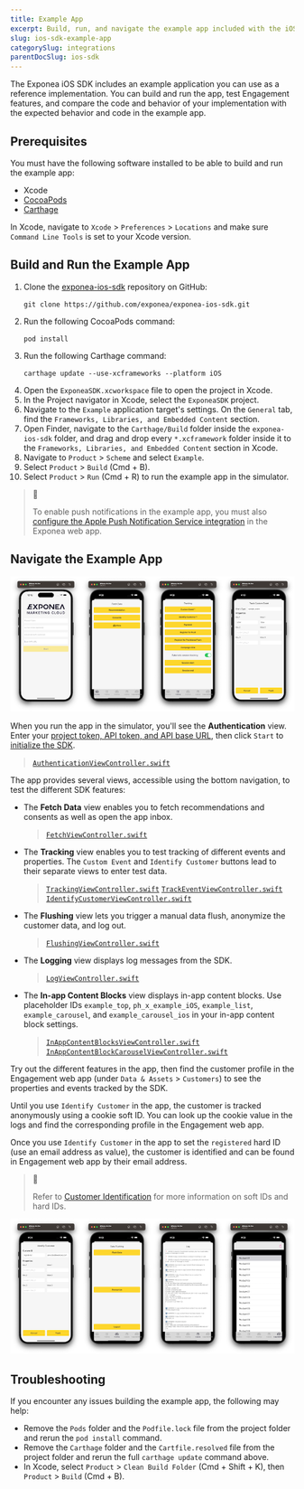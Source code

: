 ```yaml
---
title: Example App
excerpt: Build, run, and navigate the example app included with the iOS SDK
slug: ios-sdk-example-app
categorySlug: integrations
parentDocSlug: ios-sdk
---
```


The Exponea iOS SDK includes an example application you can use as a reference implementation. You can build and run the app, test Engagement features, and compare the code and behavior of your implementation with the expected behavior and code in the example app.

## Prerequisites

You must have the following software installed to be able to build and run the example app:

- Xcode
- [CocoaPods](https://cocoapods.org/)
- [Carthage](https://github.com/Carthage/Carthage)

In Xcode, navigate to `Xcode` > `Preferences` > `Locations` and make sure `Command Line Tools` is set to your Xcode version.

## Build and Run the Example App

1. Clone the [exponea-ios-sdk](https://github.com/exponea/exponea-ios-sdk) repository on GitHub:
   ```shell
   git clone https://github.com/exponea/exponea-ios-sdk.git
   ```
2. Run the following CocoaPods command:
   ```shell
   pod install
   ```
3. Run the following Carthage command:
   ```shell
   carthage update --use-xcframeworks --platform iOS
   ```
4. Open the `ExponeaSDK.xcworkspace` file to open the project in Xcode.
5. In the Project navigator in Xcode, select the `ExponeaSDK` project.
6. Navigate to the `Example` application target's settings. On the `General` tab, find the `Frameworks, Libraries, and Embedded Content` section.
7. Open Finder, navigate to the `Carthage/Build` folder inside the `exponea-ios-sdk` folder, and drag and drop every `*.xcframework` folder inside it to the `Frameworks, Libraries, and Embedded Content` section in Xcode.
8. Navigate to `Product` > `Scheme` and select `Example`.
9. Select `Product` > `Build` (Cmd + B).
10. Select `Product` > `Run` (Cmd + R) to run the example app in the simulator.

> 📘
>
> To enable push notifications in the example app, you must also [configure the Apple Push Notification Service integration](https://documentation.bloomreach.com/engagement/docs/ios-sdk-configure-apns) in the Exponea web app.

## Navigate the Example App

![Example app screens: configuration, fetch, track, track event](https://raw.githubusercontent.com/exponea/exponea-ios-sdk/main/Documentation/images/sample-app-1.png)

When you run the app in the simulator, you'll see the **Authentication** view. Enter your [project token, API token, and API base URL](https://documentation.bloomreach.com/engagement/docs/mobile-sdks-api-access-management), then click `Start` to [initialize the SDK](https://documentation.bloomreach.com/engagement/docs/ios-sdk-setup#initialize-the-sdk).
> [`AuthenticationViewController.swift`](https://github.com/exponea/exponea-ios-sdk/blob/main/ExponeaSDK/Example/Views/AuthenticationViewController.swift)

The app provides several views, accessible using the bottom navigation, to test the different SDK features:

- The **Fetch Data** view enables you to fetch recommendations and consents as well as open the app inbox.
  > [`FetchViewController.swift`](https://github.com/exponea/exponea-ios-sdk/blob/main/ExponeaSDK/Example/Views/Fetching/FetchViewController.swift)

- The **Tracking** view enables you to test tracking of different events and properties. The `Custom Event` and `Identify Customer` buttons lead to their separate views to enter test data.
  > [`TrackingViewController.swift`](https://github.com/exponea/exponea-ios-sdk/blob/main/ExponeaSDK/Example/Views/Tracking/TrackingViewController.swift)
  > [`TrackEventViewController.swift`](https://github.com/exponea/exponea-ios-sdk/blob/main/ExponeaSDK/Example/Views/Tracking/TrackEventViewController.swift)
  > [`IdentifyCustomerViewController.swift`](https://github.com/exponea/exponea-ios-sdk/blob/main/ExponeaSDK/Example/Views/Tracking/IdentifyCustomerViewController.swift)

- The **Flushing** view lets you trigger a manual data flush, anonymize the customer data, and log out.
  > [`FlushingViewController.swift`](https://github.com/exponea/exponea-ios-sdk/blob/main/ExponeaSDK/Example/Views/Flushing/FlushingViewController.swift)

- The **Logging** view displays log messages from the SDK.
  > [`LogViewController.swift`](https://github.com/exponea/exponea-ios-sdk/blob/main/ExponeaSDK/Example/Views/Logging/LogViewController.swift)

- The **In-app Content Blocks** view displays in-app content blocks. Use placeholder IDs `example_top`, `ph_x_example_iOS`, `example_list`, `example_carousel`, and `example_carousel_ios` in your in-app content block settings.
  > [`InAppContentBlocksViewController.swift`](https://github.com/exponea/exponea-ios-sdk/blob/main/ExponeaSDK/Example/Views/InAppContentBlocks/InAppContentBlocksViewController.swift)
  > [`InAppContentBlockCarouselViewController.swift`](https://github.com/exponea/exponea-ios-sdk/blob/main/ExponeaSDK/Example/Views/InAppContentBlocks/InAppContentBlockCarouselViewController.swift)

Try out the different features in the app, then find the customer profile in the Engagement web app (under `Data & Assets` > `Customers`) to see the properties and events tracked by the SDK.

Until you use `Identify Customer` in the app, the customer is tracked anonymously using a cookie soft ID. You can look up the cookie value in the logs and find the corresponding profile in the Engagement web app.

Once you use `Identify Customer` in the app to set the `registered` hard ID (use an email address as value), the customer is identified and can be found in Engagement web app by their email address.

> 📘
>
> Refer to [Customer Identification](https://documentation.bloomreach.com/engagement/docs/customer-identification) for more information on soft IDs and hard IDs.

![Example app screens: identify, flushing, logging, content blocks](https://raw.githubusercontent.com/exponea/exponea-ios-sdk/main/Documentation/images/sample-app-2.png)

## Troubleshooting

If you encounter any issues building the example app, the following may help:

- Remove the `Pods` folder and the `Podfile.lock` file from the project folder and rerun the `pod install` command.
- Remove the `Carthage` folder and the `Cartfile.resolved` file from the project folder and rerun the full `carthage update` command above.
- In Xcode, select `Product` > `Clean Build Folder` (Cmd + Shift + K), then `Product` > `Build` (Cmd + B).